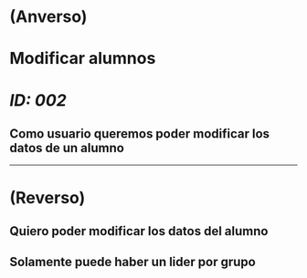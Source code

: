 # **(Anverso)**
# **Modificar alumnos**
# *ID: 002*
## Como usuario queremos poder modificar los datos de un alumno
----------
# **(Reverso)**
## Quiero poder modificar los datos del alumno
## Solamente puede haber un lider por grupo